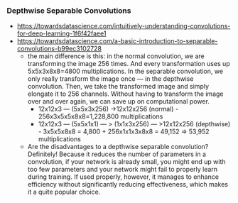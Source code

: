 ### Depthwise Separable Convolutions

  - https://towardsdatascience.com/intuitively-understanding-convolutions-for-deep-learning-1f6f42faee1
  - https://towardsdatascience.com/a-basic-introduction-to-separable-convolutions-b99ec3102728
      - the main difference is this: in the normal convolution, we are transforming the image 256 times. And every transformation uses up 5x5x3x8x8=4800 multiplications. In the separable convolution, we only really transform the image once — in the depthwise convolution. Then, we take the transformed image and simply elongate it to 256 channels. Without having to transform the image over and over again, we can save up on computational power.
        - 12x12x3 — (5x5x3x256) →12x12x256 (normal) - 256x3x5x5x8x8=1,228,800 multiplications
        - 12x12x3 — (5x5x1x1) — > (1x1x3x256) — >12x12x256 (depthwise) - 3x5x5x8x8 = 4,800 + 256x1x1x3x8x8 = 49,152 => 53,952 multiplications
      - Are the disadvantages to a depthwise separable convolution? Definitely! Because it reduces the number of parameters in a convolution, if your network is already small, you might end up with too few parameters and your network might fail to properly learn during training. If used properly, however, it manages to enhance efficiency without significantly reducing effectiveness, which makes it a quite popular choice.
      

